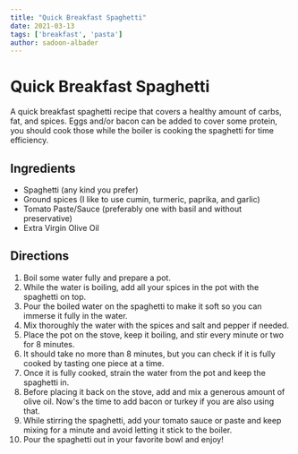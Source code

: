 ```yaml
---
title: "Quick Breakfast Spaghetti"
date: 2021-03-13
tags: ['breakfast', 'pasta']
author: sadoon-albader
---
```


# Quick Breakfast Spaghetti

A quick breakfast spaghetti recipe that covers a healthy amount of carbs, fat, and spices. Eggs
and/or bacon can be added to cover some protein, you should cook those while the boiler is cooking
the spaghetti for time efficiency.

## Ingredients

- Spaghetti (any kind you prefer)
- Ground spices (I like to use cumin, turmeric, paprika, and garlic)
- Tomato Paste/Sauce (preferably one with basil and without preservative)
- Extra Virgin Olive Oil

## Directions

1. Boil some water fully and prepare a pot.
2. While the water is boiling, add all your spices in the pot with the spaghetti on top.
3. Pour the boiled water on the spaghetti to make it soft so you can immerse it fully in the water.
4. Mix thoroughly the water with the spices and salt and pepper if needed.
5. Place the pot on the stove, keep it boiling, and stir every minute or two for 8 minutes.
6. It should take no more than 8 minutes, but you can check if it is fully cooked by tasting one piece at a time.
7. Once it is fully cooked, strain the water from the pot and keep the spaghetti in.
8. Before placing it back on the stove, add and mix a generous amount of olive oil. Now's the time to add bacon or turkey if you are also using that.
9. While stirring the spaghetti, add your tomato sauce or paste and keep mixing for a minute and avoid letting it stick to the boiler.
10. Pour the spaghetti out in your favorite bowl and enjoy!

